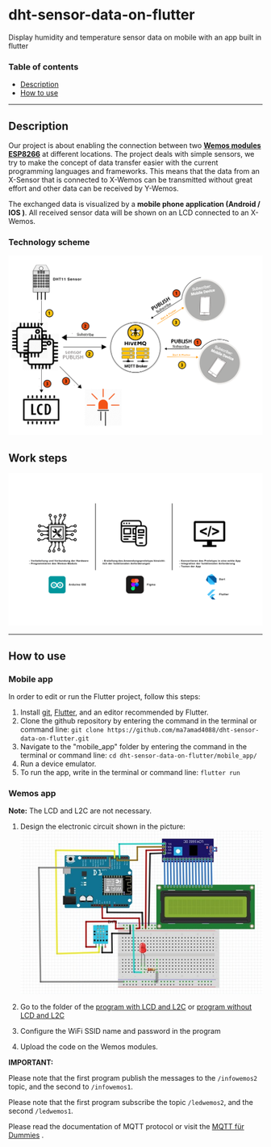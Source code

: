 # dht-sensor-data-on-flutter
Display humidity and temperature sensor data on mobile with an app built in flutter

### Table of contents

- [Description](#description)
- [How to use](#how-to-use)
---

## Description

Our project is about enabling the connection between two [**Wemos modules ESP8266**](https://de.wikipedia.org/wiki/ESP8266) at different locations.
The project deals with simple sensors, we try to make the concept of data transfer easier with the current programming languages and frameworks.
This means that the data from an X-Sensor that is connected to X-Wemos can be transmitted without great effort and other data can be received by Y-Wemos.

The exchanged data is visualized by a  **mobile phone application (Android / IOS )**. All received sensor data will be shown on an LCD connected to an X-Wemos.

### Technology scheme

![Technology scheme](more_file/Technologieschema.png)

## Work steps
![Technology scheme](more_file/Arbeitsschritte.png)

---


## How to use

### Mobile app

In order to edit or run the Flutter project, follow this steps:

1. Install [git](https://git-scm.com/), [Flutter](https://flutter.dev/), and an editor recommended by Flutter.
2. Clone the github repository by entering the command in the terminal or command line: `git clone https://github.com/ma7amad4088/dht-sensor-data-on-flutter.git`
3. Navigate to the "mobile_app" folder by entering the command in the terminal or command line: `cd dht-sensor-data-on-flutter/mobile_app/`
4. Run a device emulator.
5. To run the app, write in the terminal or command line: `flutter run`

### Wemos app
**Note:** The LCD and L2C are not necessary.

1. Design the electronic circuit shown in the picture:
![electronic circuit](more_file/Wemos_Schalter.jpg)

2. Go to the folder of the [program with LCD and L2C](arduino/DHT_MQTT_L2C/DHT_MQTT_L2C.ino) or [program without LCD and L2C](arduino/DHT_MQTT/DHT_MQTT.ino)

3. Configure the WiFi SSID name and password in the program
4. Upload the code on the Wemos modules.

**IMPORTANT:**

Please note that the first program publish the messages to the `/infowemos2` topic, and the second to `/infowemos1`.

Please note that the first program subscribe the topic `/ledwemos2`, and the second `/ledwemos1`.

Please read the documentation of MQTT protocol or visit the [MQTT für Dummies](https://blog.doubleslash.de/mqtt-fuer-dummies/) .

